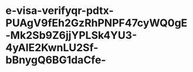 # e-visa-verifyqr-pdtx-PUAgV9fEh2GzRhPNPF47cyWQ0gE-Mk2Sb9Z6jjYPLSk4YU3-4yAlE2KwnLU2Sf-bBnygQ6BG1daCfe-